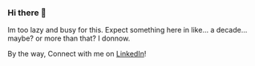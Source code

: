 ### Hi there 👋

Im too lazy and busy for this. Expect something here in like... a decade... maybe? or more than that? I donnow.

By the way, Connect with me on [LinkedIn](https://linkedin.com/in/sljagtap)!

<!--
**ShuRiknS/ShuRiknS** is a ✨ _special_ ✨ repository because its `README.md` (this file) appears on your GitHub profile.

Here are some ideas to get you started:

- 🔭 I’m currently working on: Microservices architecture, NodeJS
- 🌱 I’m currently learning: Frontend technologies, Docker, k8s.
- 👯 I’m looking to collaborate on: NodeJs.
- 🤔 I’m looking for help with: NodeJS.
- 💬 Ask me about: How to overthink and feel bad about yourself for no reason at all.
- 📫 How to reach me: mail me mf.
- 😄 Pronouns: I'm a straight male.
- ⚡ Fun fact: I'm interestingly boring.
-->
